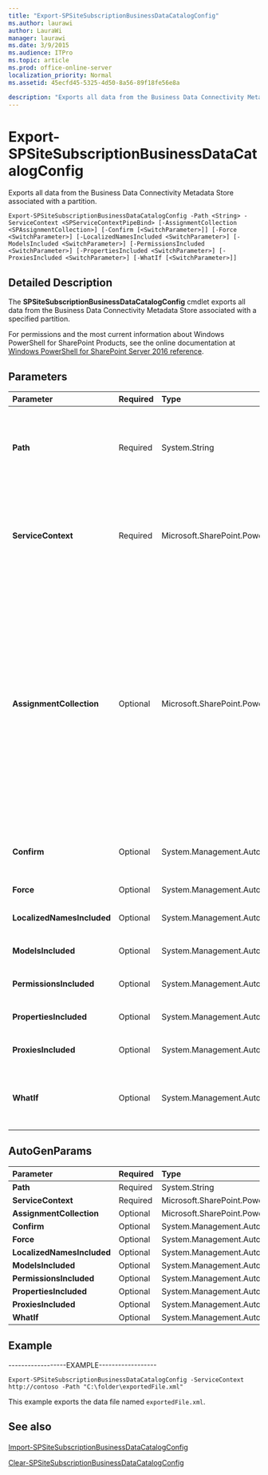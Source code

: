 ```yaml
---
title: "Export-SPSiteSubscriptionBusinessDataCatalogConfig"
ms.author: laurawi
author: LauraWi
manager: laurawi
ms.date: 3/9/2015
ms.audience: ITPro
ms.topic: article
ms.prod: office-online-server
localization_priority: Normal
ms.assetid: 45ecfd45-5325-4d50-8a56-89f18fe56e8a

description: "Exports all data from the Business Data Connectivity Metadata Store associated with a partition."
---
```


# Export-SPSiteSubscriptionBusinessDataCatalogConfig

Exports all data from the Business Data Connectivity Metadata Store associated with a partition.
  
```
Export-SPSiteSubscriptionBusinessDataCatalogConfig -Path <String> -ServiceContext <SPServiceContextPipeBind> [-AssignmentCollection <SPAssignmentCollection>] [-Confirm [<SwitchParameter>]] [-Force <SwitchParameter>] [-LocalizedNamesIncluded <SwitchParameter>] [-ModelsIncluded <SwitchParameter>] [-PermissionsIncluded <SwitchParameter>] [-PropertiesIncluded <SwitchParameter>] [-ProxiesIncluded <SwitchParameter>] [-WhatIf [<SwitchParameter>]]
```

## Detailed Description

The **SPSiteSubscriptionBusinessDataCatalogConfig** cmdlet exports all data from the Business Data Connectivity Metadata Store associated with a specified partition. 
  
For permissions and the most current information about Windows PowerShell for SharePoint Products, see the online documentation at [Windows PowerShell for SharePoint Server 2016 reference](https://go.microsoft.com/fwlink/p/?LinkId=671715).
  
## Parameters

|**Parameter**|**Required**|**Type**|**Description**|
|:-----|:-----|:-----|:-----|
|**Path** <br/> |Required  <br/> |System.String  <br/> |Specifies the path and name to use to create the export file.  <br/> The type must be a valid path in either of the following forms:  <br/> - C:\folder_name\file.xml  <br/> - \\server_name\folder_name\file.xml  <br/> - …\folder_name\file.xml  <br/> |
|**ServiceContext** <br/> |Required  <br/> |Microsoft.SharePoint.PowerShell.SPServiceContextPipeBind  <br/> |Specifies the service context of the data to be exported.  <br/> The type must be a valid GUID, in the form 12345678-90ab-cdef-1234-567890bcdefgh; a valid name of a service context (for example, http://ServiceContext1); or an instance of a valid **SPServiceContext** object.  <br/> |
|**AssignmentCollection** <br/> |Optional  <br/> |Microsoft.SharePoint.PowerShell.SPAssignmentCollection  <br/> |Manages objects for the purpose of proper disposal. Use of objects, such as **SPWeb** or **SPSite**, can use large amounts of memory and use of these objects in Windows PowerShell scripts requires proper memory management. Using the **SPAssignment** object, you can assign objects to a variable and dispose of the objects after they are needed to free up memory. When **SPWeb**, **SPSite**, or **SPSiteAdministration** objects are used, the objects are automatically disposed of if an assignment collection or the **Global** parameter is not used.  <br/> > [!NOTE]> When the **Global** parameter is used, all objects are contained in the global store. If objects are not immediately used, or disposed of by using the **Stop-SPAssignment** command, an out-of-memory scenario can occur.           |
|**Confirm** <br/> |Optional  <br/> |System.Management.Automation.SwitchParameter  <br/> |Prompts you for confirmation before executing the command. For more information, type the following command: **get-help about_commonparameters** <br/> |
|**Force** <br/> |Optional  <br/> |System.Management.Automation.SwitchParameter  <br/> |Overwrites the output file if the file exists.  <br/> |
|**LocalizedNamesIncluded** <br/> |Optional  <br/> |System.Management.Automation.SwitchParameter  <br/> |Specifies that names for business data fields in multiple languages are exported.  <br/> |
|**ModelsIncluded** <br/> |Optional  <br/> |System.Management.Automation.SwitchParameter  <br/> |Specifies that Business Data Connectivity models are included in the exported file.  <br/> |
|**PermissionsIncluded** <br/> |Optional  <br/> |System.Management.Automation.SwitchParameter  <br/> |Specifies that permissions from the Business Data Connectivity Models are exported.  <br/> |
|**PropertiesIncluded** <br/> |Optional  <br/> |System.Management.Automation.SwitchParameter  <br/> |Specifies that properties from the Business Data Connectivity Models are exported.  <br/> |
|**ProxiesIncluded** <br/> |Optional  <br/> |System.Management.Automation.SwitchParameter  <br/> |Specifies that proxies for Business Data Connectivity Service applications are exported.  <br/> |
|**WhatIf** <br/> |Optional  <br/> |System.Management.Automation.SwitchParameter  <br/> |Displays a message that describes the effect of the command instead of executing the command. For more information, type the following command: **get-help about_commonparameters** <br/> |
   
## AutoGenParams

|**Parameter**|**Required**|**Type**|**Description**|
|:-----|:-----|:-----|:-----|
|**Path** <br/> |Required  <br/> |System.String  <br/> ||
|**ServiceContext** <br/> |Required  <br/> |Microsoft.SharePoint.PowerShell.SPServiceContextPipeBind  <br/> ||
|**AssignmentCollection** <br/> |Optional  <br/> |Microsoft.SharePoint.PowerShell.SPAssignmentCollection  <br/> ||
|**Confirm** <br/> |Optional  <br/> |System.Management.Automation.SwitchParameter  <br/> ||
|**Force** <br/> |Optional  <br/> |System.Management.Automation.SwitchParameter  <br/> ||
|**LocalizedNamesIncluded** <br/> |Optional  <br/> |System.Management.Automation.SwitchParameter  <br/> ||
|**ModelsIncluded** <br/> |Optional  <br/> |System.Management.Automation.SwitchParameter  <br/> ||
|**PermissionsIncluded** <br/> |Optional  <br/> |System.Management.Automation.SwitchParameter  <br/> ||
|**PropertiesIncluded** <br/> |Optional  <br/> |System.Management.Automation.SwitchParameter  <br/> ||
|**ProxiesIncluded** <br/> |Optional  <br/> |System.Management.Automation.SwitchParameter  <br/> ||
|**WhatIf** <br/> |Optional  <br/> |System.Management.Automation.SwitchParameter  <br/> ||
   
## Example

------------------EXAMPLE------------------
  
```
Export-SPSiteSubscriptionBusinessDataCatalogConfig -ServiceContext http://contoso -Path "C:\folder\exportedFile.xml"
```

This example exports the data file named  `exportedFile.xml`.
  
## See also

#### 

[Import-SPSiteSubscriptionBusinessDataCatalogConfig](import-spsitesubscriptionbusinessdatacatalogconfig.md)
  
[Clear-SPSiteSubscriptionBusinessDataCatalogConfig](clear-spsitesubscriptionbusinessdatacatalogconfig.md)

